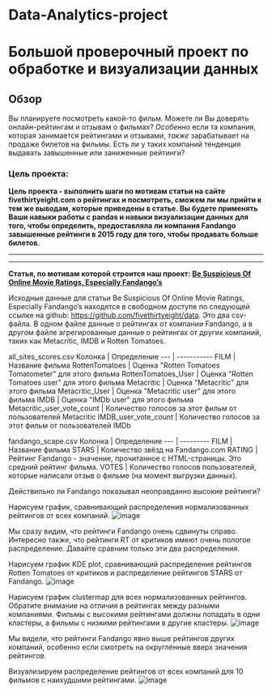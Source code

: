 # Data-Analytics-project
# Большой проверочный проект по обработке и визуализации данных

## Обзор

Вы планируете посмотреть какой-то фильм. Можете ли Вы доверять онлайн-рейтингам и отзывам о фильмах? *Особенно* если та компания, которая занимается рейтингами и отзывами, *также* зарабатывает на продаже билетов на фильмы. Есть ли у таких компаний тенденция выдавать завышенные или заниженные рейтинги?

### Цель проекта:

**Цель проекта - выполнить шаги по мотивам статьи на сайте fivethirtyeight.com о рейтингах и посмотреть, сможем ли мы прийти к тем же выводам, которые приведены в статье. Вы будете применять Ваши навыки работы с pandas и навыки визуализации данных для того, чтобы определить, предоставляла ли компания Fandango завышенные рейтинги в 2015 году для того, чтобы продавать больше билетов.**

---
---

**Статья, по мотивам которой строится наш проект: [Be Suspicious Of Online Movie Ratings, Especially Fandango’s](http://fivethirtyeight.com/features/fandango-movies-ratings/)**

Исходные данные для статьи Be Suspicious Of Online Movie Ratings, Especially Fandango’s находятся в свободном доступе по следующей ссылке на github: https://github.com/fivethirtyeight/data. Это два csv-файла. В одном файле данные о рейтингах от компании Fandango, а в другом файле агрегированные данные о рейтингах от других компаний, таких как Metacritic, IMDB и Rotten Tomatoes.

all_sites_scores.csv
Колонка | Определение
--- | -----------
FILM | Название фильма
RottenTomatoes | Оценка "Rotten Tomatoes Tomatometer" для этого фильма
RottenTomatoes_User | Оценка "Rotten Tomatoes user" для этого фильма
Metacritic | Оценка "Metacritic" для этого фильма
Metacritic_User | Оценка "Metacritic user" для этого фильма
IMDB | Оценка "IMDb user" для этого фильма
Metacritic_user_vote_count | Количество голосов за этот фильм от пользователей Metacritic
IMDB_user_vote_count | Количество голосов за этот фильм от пользователей IMDb

fandango_scape.csv
Колонка | Определение
--- | ---------
FILM | Название фильма
STARS | Количество звёзд на Fandango.com
RATING |  Рейтинг Fandango - значение, прочитанное с HTML-страницы. Это средний рейтинг фильма.
VOTES | Количество голосов пользователей, которые написали отзыв о фильме (на момент выгрузки данных).

Действильно ли Fandango показывал неоправданно высокие рейтинги? 

Нарисуем график, сравнивающий распределения нормализованных рейтингов от всех компаний.
![image](https://github.com/NurzhanDanenov/Data-Analytics-project/assets/132642544/17316604-f6f2-4589-a84f-bdc9959d83e0)

Мы сразу видим, что рейтинги Fandango очень сдвинуты справо. Интересно также, что рейтинги RT от критиков имеют очень пологое распределение. Давайте сравним только эти два распределения.

Нарисуем график KDE plot, сравнивающий распределение рейтингов Rotten Tomatoes от критиков и распределение рейтингов STARS от Fandango.
![image](https://github.com/NurzhanDanenov/Data-Analytics-project/assets/132642544/c998b1ce-963d-42a5-a273-7ea41cb47a28)

Нарисуем график clustermap для всех нормализованных рейтингов. Обратите внимание на отличия в рейтингах между разными компаниями. Фильмы с высокими рейтингами должны попадать в одни кластеры, а фильмы с низкими рейтингами в другие кластеры.
![image](https://github.com/NurzhanDanenov/Data-Analytics-project/assets/132642544/993a8735-8a02-4a7d-974a-f3b214cbf8ad)

Мы видели, что рейтинги Fandango явно выше рейтингов других компаний, особенно если смотреть на округлённые вверх значения рейтингов.

Визуализируем распределение рейтингов от всех компаний для 10 фильмов с наихудшими рейтингами.
![image](https://github.com/NurzhanDanenov/Data-Analytics-project/assets/132642544/b81d28a4-5c2e-4348-8fb4-e2145ad4317b)

